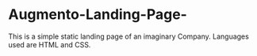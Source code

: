 # Augmento-Landing-Page-

This is a simple static landing page of an imaginary Company.
Languages used are HTML and CSS.
